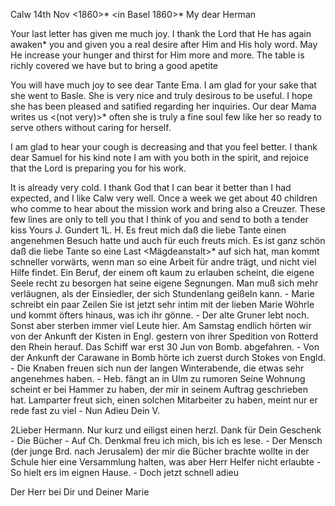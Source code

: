  Calw 14th Nov <1860>*
 <in Basel 1860>*
My dear Herman

Your last letter has given me much joy. I thank the Lord that He has again awaken<ed>* you and given you a real desire after Him and His holy word. May He increase your hunger and thirst for Him more and more. The table is richly covered we have but to bring a good apetite

You will have much joy to see dear Tante Ema. I am glad for your sake that she went to Basle. She is very nice and truly desirous to be useful. I hope she has been pleased and satified regarding her inquiries. Our dear Mama writes us <(not very)>* often she is truly a fine soul few like her so ready to serve others without caring for herself.

I am glad to hear your cough is decreasing and that you feel better. 
I thank dear Samuel for his kind note I am with you both in the spirit, and rejoice that the Lord is preparing you for his work.

It is already very cold. I thank God that I can bear it better than I had expected, and I like Calw very well. Once a week we get about 40 children who comme to hear about the mission work and bring also a Creuzer. 
These few lines are only to tell you that I think of you and send to both a tender kiss
 Yours J. Gundert
1L. H. Es freut mich daß die liebe Tante einen angenehmen Besuch hatte und auch für euch freuts mich. Es ist ganz schön daß die liebe Tante so eine Last <Mägdeanstalt>* auf sich hat, man kommt schneller vorwärts, wenn man so eine Arbeit für andre trägt, und nicht viel Hilfe findet. Ein Beruf, der einem oft kaum zu erlauben scheint, die eigene Seele recht zu besorgen hat seine eigene Segnungen. Man muß sich mehr verläugnen, als der Einsiedler, der sich Stundenlang geißeln kann. - Marie schreibt ein paar Zeilen Sie ist jetzt sehr intim mit der lieben Marie Wöhrle und kommt öfters hinaus, was ich ihr gönne. - Der alte Gruner lebt noch. Sonst aber sterben immer viel Leute hier. Am Samstag endlich hörten wir von der Ankunft der Kisten in Engl. gestern von ihrer Spedition von Rotterd den Rhein herauf. Das Schiff war erst 30 Jun von Bomb. abgefahren. - Von der Ankunft der Carawane in Bomb hörte ich zuerst durch Stokes von Engld. - Die Knaben freuen sich nun der langen Winterabende, die etwas sehr angenehmes haben. - Heb. fängt an in Ulm zu rumoren Seine Wohnung scheint er bei Hammer zu haben, der mir in seinem Auftrag geschrieben hat. Lamparter freut sich, einen solchen Mitarbeiter zu haben, meint nur er rede fast zu viel - Nun Adieu
 Dein V.



2Lieber Hermann. Nur kurz und eiligst einen herzl. Dank für Dein Geschenk - Die Bücher - Auf Ch. Denkmal freu ich mich, bis ich es lese. - Der Mensch (der junge Brd. nach Jerusalem) der mir die Bücher brachte wollte in der Schule hier eine Versammlung halten, was aber Herr Helfer nicht erlaubte - So hielt ers im eignen Hause. - Doch jetzt schnell adieu

 Der Herr bei Dir und Deiner
 Marie
